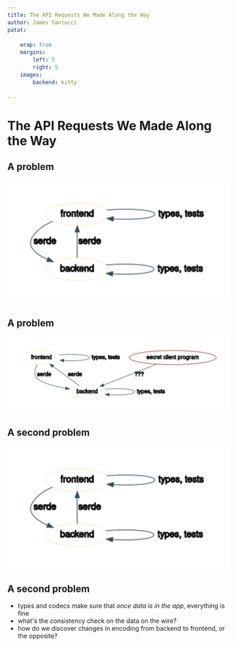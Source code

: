 ```yaml
---
title: The API Requests We Made Along the Way
author: James Santucci
patat:

    wrap: true
    margins:
        left: 5
        right: 5
    images:
        backend: kitty

---
```


# The API Requests We Made Along the Way

## A problem

![](img/graph-ideal.png)

## A problem

![](img/graph-real.png)

## A second problem

![](img/graph-ideal.png)

## A second problem

- types and codecs make sure that _once data is in the app_, everything is fine
- what's the consistency check on the data on the wire?
- how do we discover changes in encoding from backend to frontend, or the opposite?